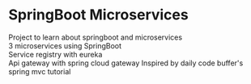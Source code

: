 # SpringBoot Microservices  
Project to learn about springboot and microservices  
3 microservices using SpringBoot  
Service registry with eureka  
Api gateway with spring cloud gateway
Inspired by daily code buffer's spring mvc tutorial
